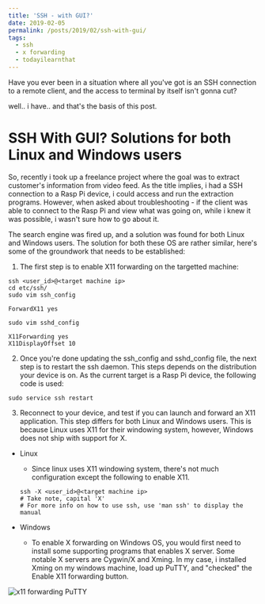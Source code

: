 ```yaml
---
title: 'SSH - with GUI?'
date: 2019-02-05
permalink: /posts/2019/02/ssh-with-gui/
tags:
  - ssh
  - x forwarding
  - todayilearnthat
---
```




Have you ever been in a situation where all you've got is an SSH connection to a remote client, and the access to terminal by itself isn't gonna cut? 

well.. i have.. and that's the basis of this post.

SSH With GUI? Solutions for both Linux and Windows users
======

So, recently i took up a freelance project where the goal was to extract customer's information from video feed. As the title implies, i had a SSH connection to a Rasp Pi device, i could access and run the extraction programs. However, when asked about troubleshooting - if the client was able to connect to the Rasp Pi and view what was going on, while i knew it was possible, i wasn't sure how to go about it.

The search engine was fired up, and a solution was found for both Linux and Windows users. The solution for both these OS are rather similar, here's some of the groundwork that needs to be established:

1) The first step is to enable X11 forwarding on the targetted machine:
```
ssh <user_id>@<target machine ip>
cd etc/ssh/
sudo vim ssh_config
```
```
ForwardX11 yes
```
```
sudo vim sshd_config
```
```
X11Forwarding yes
X11DisplayOffset 10
```

2) Once you're done updating the ssh_config and sshd_config file, the next step is to restart the ssh daemon. This steps depends on the distribution your device is on. As the current target is a Rasp Pi device, the following code is used:
```
sudo service ssh restart
```

3) Reconnect to your device, and test if you can launch and forward an X11 application. This step differs for both Linux and Windows users. This is because Linux uses X11 for their windowing system, however, Windows does not ship with support for X.

* Linux 
  * Since linux uses X11 windowing system, there's not much configuration except the following to enable X11.
  ```
  ssh -X <user_id>@<target machine ip> 
  # Take note, capital 'X'
  # For more info on how to use ssh, use 'man ssh' to display the manual
  ```

* Windows
  * To enable X forwarding on Windows OS, you would first need to install some supporting programs that enables X server. Some notable X servers are Cygwin/X and Xming. In my case, i installed Xming on my windows machine, load up PuTTY, and "checked" the Enable X11 forwarding button. 

![x11 forwarding PuTTY](https://i.stack.imgur.com/B7r4t.png "PuTTY X11 forwarding")

